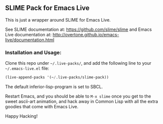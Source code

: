 ## SLIME Pack for Emacs Live

This is just a wrapper around SLIME for Emacs Live.

See SLIME documentation at: https://github.com/slime/slime and Emacs Live documentation at: http://overtone.github.io/emacs-live/documentation.html

### Installation and Usage:

Clone this repo under `~/.live-packs/`, and add the following line to your `~/.emacs-live.el` file:

```lisp
(live-append-packs '(~/.live-packs/slime-pack))
```

The default inferior-lisp-program is set to SBCL.

Restart Emacs, and you should be able to `M-x slime` once you get to the sweet ascii-art animation, and hack away in Common Lisp with all the extra goodies that come with Emacs Live.

Happy Hacking!
